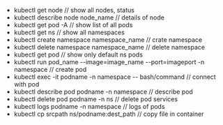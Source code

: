 - kubectl get node  // show all nodes, status 
- kubectl describe node node_name  //  details of node
- kubectl get pod -A  // show list of all pods 
- kubectl get ns     // show all namespaces
- kubectl create namespace namespace_name   // crate namespace 
- kubectl delete namespace namespace_name   // delete namespace
- kubectl get pod // show only default ns pods 
- kubectl run pod_name --image=image_name --port=imageport -n namespace   // create pod 
- kubectl exec -it podname -n namespace -- bash/command  // connect with pod
- kubectl describe pod podname -n namespace   // describe pod 
- kubectl delete pod podname -n ns        // delete pod services     
- kubectl logs podname -n namespace     // logs of pods
- kubectl cp srcpath ns/podname:dest_path    // copy file in container